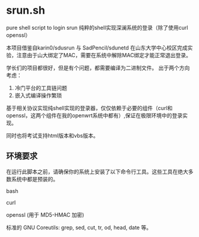 # srun.sh
pure shell script to login srun
纯粹的shell实现深澜系统的登录（除了使用curl openssl）

本项目借鉴自karin0/sdusrun 与 SadPencil/sdunetd
在山东大学中心校区完成实验，注意由于山大绑定了MAC，需要在系统中解除MAC绑定才能正常退出登录。

学长们的项目都很好，但是有个问题，都需要编译为二进制文件。
出于两个方向考虑：

1. 冷门平台的工具链问题
2. 嵌入式编译操作繁琐

基于相关协议实现纯shell实现的登录器，仅仅依赖于必要的组件（curl和openssl，这两个组件在我的openwrt系统中都有）,保证在极限环境中的登录实现。

同时也将考试支持html版本和vbs版本。

##  环境要求
在运行此脚本之前，请确保你的系统上安装了以下命令行工具。这些工具在绝大多数系统中都是预装的。

bash

curl

openssl (用于 MD5-HMAC 加密)

标准的 GNU Coreutils: grep, sed, cut, tr, od, head, date 等。
